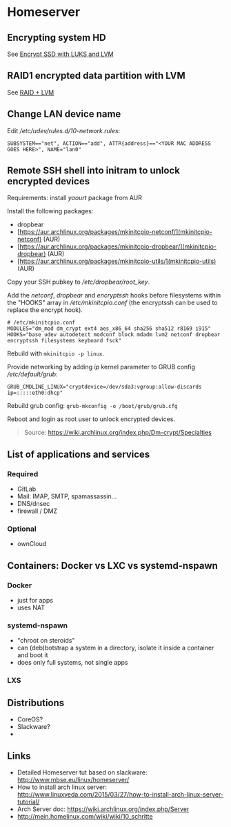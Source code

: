 # Homeserver


## Encrypting system HD

See [Encrypt SSD with LUKS and LVM](linux/encrypt_system_ssd.md)


## RAID1 encrypted data partition with LVM

See [RAID + LVM](linux/raid+lvm.md)



## Change LAN device name

Edit */etc/udev/rules.d/10-network.rules*:

```
SUBSYSTEM=="net", ACTION=="add", ATTR{address}=="<YOUR MAC ADDRESS GOES HERE>", NAME="lan0"
```


## Remote SSH shell into initram to unlock encrypted devices

Requirements: install *yaourt* package from AUR

Install the following packages:
- dropbear
- [https://aur.archlinux.org/packages/mkinitcpio-netconf/](mkinitcpio-netconf) (AUR)
- [https://aur.archlinux.org/packages/mkinitcpio-dropbear/](mkinitcpio-dropbear) (AUR)
- [https://aur.archlinux.org/packages/mkinitcpio-utils/](mkinitcpio-utils) (AUR)

Copy your SSH pubkey to */etc/dropbear/root_key*.

Add the *netconf*, *dropbear* and *encryptssh* hooks before filesystems within the "HOOKS" array in */etc/mkinitcpio.conf* (the encryptssh can be used to replace the encrypt hook).
```
# /etc/mkinitcpio.conf
MODULES="dm_mod dm_crypt ext4 aes_x86_64 sha256 sha512 r8169 i915"
HOOKS="base udev autodetect modconf block mdadm lvm2 netconf dropbear encryptssh filesystems keyboard fsck"
```

Rebuild with `mkinitcpio -p linux`.

Provide networking by adding *ip* kernel parameter to GRUB config */etc/default/grub*:
```
GRUB_CMDLINE_LINUX="cryptdevice=/dev/sda3:vgroup:allow-discards ip=:::::eth0:dhcp"
```

Rebuild grub config:
`grub-mkconfig -o /boot/grub/grub.cfg`

Reboot and login as root user to unlock encrypted devices.

> Source: https://wiki.archlinux.org/index.php/Dm-crypt/Specialties


## List of applications and services

### Required
- GitLab 
- Mail: IMAP, SMTP, spamassassin...
- DNS/dnsec
- firewall / DMZ

### Optional
- ownCloud


## Containers: Docker vs LXC vs systemd-nspawn

### Docker
- just for apps
- uses NAT

### systemd-nspawn
- "chroot on steroids"
- can (deb)botstrap a system in a directory, isolate it inside a container and boot it
- does only full systems, not single apps

### LXS

## Distributions
- CoreOS?
- Slackware?
- 

## Links
- Detailed Homeserver tut based on slackware: http://www.mbse.eu/linux/homeserver/
- How to install arch linux server: http://www.linuxveda.com/2015/03/27/how-to-install-arch-linux-server-tutorial/
- Arch Server doc: https://wiki.archlinux.org/index.php/Server
- http://mein.homelinux.com/wiki/wiki/10_schritte



